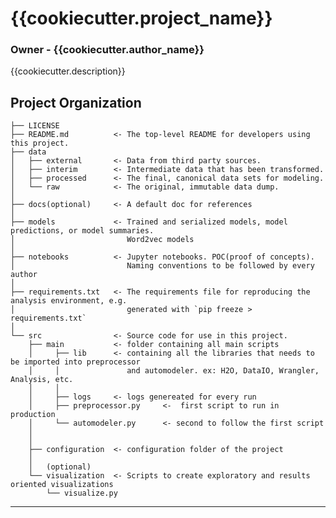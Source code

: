 {{cookiecutter.project_name}}
==============================
### Owner - {{cookiecutter.author_name}}

{{cookiecutter.description}}

Project Organization
------------

    ├── LICENSE
    ├── README.md          <- The top-level README for developers using this project.
    ├── data
    │   ├── external       <- Data from third party sources.
    │   ├── interim        <- Intermediate data that has been transformed.
    │   ├── processed      <- The final, canonical data sets for modeling.
    │   └── raw            <- The original, immutable data dump.
    │
    ├── docs(optional)     <- A default doc for references
    │
    ├── models             <- Trained and serialized models, model predictions, or model summaries. 
    │                         Word2vec models
    │
    ├── notebooks          <- Jupyter notebooks. POC(proof of concepts). 
    │                         Naming conventions to be followed by every author                         
    │
    ├── requirements.txt   <- The requirements file for reproducing the analysis environment, e.g.
    │                         generated with `pip freeze > requirements.txt`
    │
    └── src                <- Source code for use in this project.
        ├── main           <- folder containing all main scripts
        │     ├── lib      <- containing all the libraries that needs to be imported into preprocessor 
        │     │               and automodeler. ex: H2O, DataIO, Wrangler, Analysis, etc.
        │     │
        │     ├── logs     <- logs genereated for every run 
        │     ├── preprocessor.py     <-  first script to run in production
        │     └── automodeler.py      <- second to follow the first script
        │
        │
        ├── configuration  <- configuration folder of the project
        │
        │   (optional)
        └── visualization  <- Scripts to create exploratory and results oriented visualizations
            └── visualize.py

--------
